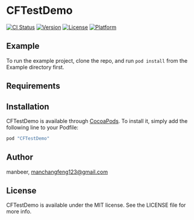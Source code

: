 # CFTestDemo

[![CI Status](http://img.shields.io/travis/manbeer/CFTestDemo.svg?style=flat)](https://travis-ci.org/manbeer/CFTestDemo)
[![Version](https://img.shields.io/cocoapods/v/CFTestDemo.svg?style=flat)](http://cocoapods.org/pods/CFTestDemo)
[![License](https://img.shields.io/cocoapods/l/CFTestDemo.svg?style=flat)](http://cocoapods.org/pods/CFTestDemo)
[![Platform](https://img.shields.io/cocoapods/p/CFTestDemo.svg?style=flat)](http://cocoapods.org/pods/CFTestDemo)

## Example

To run the example project, clone the repo, and run `pod install` from the Example directory first.

## Requirements

## Installation

CFTestDemo is available through [CocoaPods](http://cocoapods.org). To install
it, simply add the following line to your Podfile:

```ruby
pod "CFTestDemo"
```

## Author

manbeer, manchangfeng123@gmail.com

## License

CFTestDemo is available under the MIT license. See the LICENSE file for more info.
